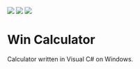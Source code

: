 ![](https://img.shields.io/packagist/dt/Verdancy/Win-Calculator.svg) ![](https://img.shields.io/github/last-commit/Verdancy/Win-Calculator.svg) ![](https://img.shields.io/github/license/Verdancy/Win-Calculator.svg)

# Win Calculator

Calculator written in Visual C# on Windows.










